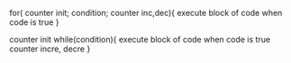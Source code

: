 for( counter init; condition; counter inc,dec){
    execute
    block of code when code is true
}


counter init
while(condition){
    execute
    block of code when code is true
    counter incre, decre
}